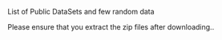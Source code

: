 List of Public DataSets and few random data

Please ensure that you extract the zip files after downloading..


